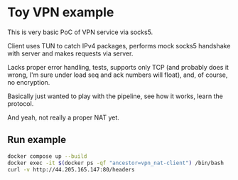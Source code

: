 # Toy VPN example

This is very basic PoC of VPN service via socks5.

Client uses TUN to catch IPv4 packages, performs mock socks5 handshake with server and makes requests via server.

Lacks proper error handling, tests, supports only TCP (and probably does it wrong, I'm sure under load seq and ack numbers will float), and, of course, no encryption.

Basically just wanted to play with the pipeline, see how it works, learn the protocol.

And yeah, not really a proper NAT yet.

## Run example

```bash
docker compose up --build
docker exec -it $(docker ps -qf "ancestor=vpn_nat-client") /bin/bash
curl -v http://44.205.165.147:80/headers
```